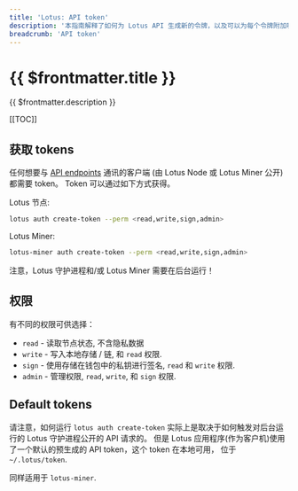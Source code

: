 ```yaml
---
title: 'Lotus: API token'
description: '本指南解释了如何为 Lotus API 生成新的令牌，以及可以为每个令牌附加哪些权限。'
breadcrumb: 'API token'
---
```


# {{ $frontmatter.title }}

{{ $frontmatter.description }}

[[TOC]]

## 获取 tokens

任何想要与 [API endpoints](../../reference/lotus-api.md) 通讯的客户端 (由 Lotus Node 或 Lotus Miner 公开) 都需要 token。 Token 可以通过如下方式获得。

Lotus 节点:

```sh
lotus auth create-token --perm <read,write,sign,admin>
```

Lotus Miner:

```sh
lotus-miner auth create-token --perm <read,write,sign,admin>
```

注意，Lotus 守护进程和/或 Lotus Miner 需要在后台运行！

## 权限

有不同的权限可供选择：

- `read` - 读取节点状态, 不含隐私数据
- `write` - 写入本地存储 / 链, 和 `read` 权限.
- `sign` - 使用存储在钱包中的私钥进行签名, `read` 和 `write` 权限.
- `admin` - 管理权限, `read`, `write`, 和 `sign` 权限.

## Default tokens

请注意，如何运行 `lotus auth create-token` 实际上是取决于如何触发对后台运行的 Lotus 守护进程公开的 API 请求的。 但是 Lotus 应用程序(作为客户机)使用了一个默认的预生成的 API token，这个 token 在本地可用， 位于 `~/.lotus/token`.

同样适用于 `lotus-miner`.
